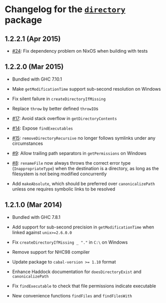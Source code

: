 Changelog for the [`directory`][1] package
==========================================

## 1.2.2.1 (Apr 2015)

  * [#24](https://github.com/haskell/directory/issues/24):
    Fix dependency problem on NixOS when building with tests

## 1.2.2.0 (Mar 2015)

  * Bundled with GHC 7.10.1

  * Make `getModificationTime` support sub-second resolution on Windows

  * Fix silent failure in `createDirectoryIfMissing`

  * Replace `throw` by better defined `throwIO`s

  * [#17](https://github.com/haskell/directory/pull/17):
    Avoid stack overflow in `getDirectoryContents`

  * [#14](https://github.com/haskell/directory/issues/14):
    Expose `findExecutables`

  * [#15](https://github.com/haskell/directory/issues/15):
    `removeDirectoryRecursive` no longer follows symlinks under any
    circumstances

  * [#9](https://github.com/haskell/directory/issues/9):
    Allow trailing path separators in `getPermissions` on Windows

  * [#8](https://github.com/haskell/directory/pull/8):
    `renameFile` now always throws the correct error type
    (`InappropriateType`) when the destination is a directory, as long as the
    filesystem is not being modified concurrently

  * Add `makeAbsolute`, which should be preferred over `canonicalizePath`
    unless one requires symbolic links to be resolved

## 1.2.1.0 (Mar 2014)

  * Bundled with GHC 7.8.1

  * Add support for sub-second precision in `getModificationTime` when
    linked against `unix>=2.6.0.0`

  * Fix `createDirectoryIfMissing _ "."` in `C:\` on Windows

  * Remove support for NHC98 compiler

  * Update package to `cabal-version >= 1.10` format

  * Enhance Haddock documentation for `doesDirectoryExist` and
    `canonicalizePath`

  * Fix `findExecutable` to check that file permissions indicate executable

  * New convenience functions `findFiles` and `findFilesWith`

[1]: https://hackage.haskell.org/package/directory
